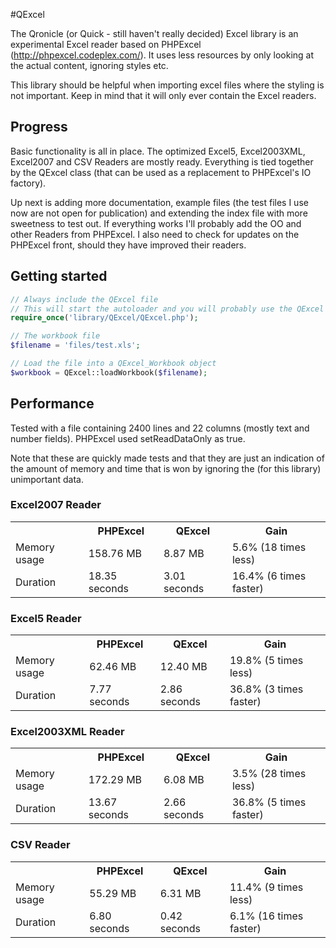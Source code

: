 #QExcel

The Qronicle (or Quick - still haven't really decided) Excel library is an experimental Excel reader based on PHPExcel (http://phpexcel.codeplex.com/). It uses less resources by only looking at the actual content, ignoring styles etc.

This library should be helpful when importing excel files where the styling is not important. Keep in mind that it will only ever contain the Excel readers.

## Progress

Basic functionality is all in place. The optimized Excel5, Excel2003XML, Excel2007 and CSV Readers are mostly ready. Everything is tied together by the QExcel class (that can be used as a replacement to PHPExcel's IO factory).

Up next is adding more documentation, example files (the test files I use now are not open for publication) and extending the index file with more sweetness to test out. If everything works I'll probably add the OO and other Readers from PHPExcel. I also need to check for updates on the PHPExcel front, should they have improved their readers.

## Getting started

```php
// Always include the QExcel file
// This will start the autoloader and you will probably use the QExcel class to start as well
require_once('library/QExcel/QExcel.php');

// The workbook file
$filename = 'files/test.xls';

// Load the file into a QExcel_Workbook object
$workbook = QExcel::loadWorkbook($filename);
```

## Performance

Tested with a file containing 2400 lines and 22 columns (mostly text and number fields).
PHPExcel used setReadDataOnly as true.

Note that these are quickly made tests and that they are just an indication of the amount of memory and time that is won by ignoring the (for this library) unimportant data.

### Excel2007 Reader

<table>
	<tr>
		<th></th>
		<th>PHPExcel</th>
		<th>QExcel</th>
		<th>Gain</th>
	</tr>
	<tr>
		<td>Memory usage</td>
		<td>158.76 MB</td>
		<td>8.87 MB</td>
		<td>5.6% (18 times less)</td>
	</tr>
	<tr>
		<td>Duration</td>
		<td>18.35 seconds</td>
		<td>3.01 seconds</td>
		<td>16.4% (6 times faster)</td>
	</tr>
</table>

### Excel5 Reader

<table>
	<tr>
		<th></th>
		<th>PHPExcel</th>
		<th>QExcel</th>
		<th>Gain</th>
	</tr>
	<tr>
		<td>Memory usage</td>
		<td>62.46 MB</td>
		<td>12.40 MB</td>
		<td>19.8% (5 times less)</td>
	</tr>
	<tr>
		<td>Duration</td>
		<td>7.77 seconds</td>
		<td>2.86 seconds</td>
		<td>36.8% (3 times faster)</td>
	</tr>
</table>

### Excel2003XML Reader

<table>
	<tr>
		<th></th>
		<th>PHPExcel</th>
		<th>QExcel</th>
		<th>Gain</th>
	</tr>
	<tr>
		<td>Memory usage</td>
		<td>172.29 MB</td>
		<td>6.08 MB</td>
		<td>3.5% (28 times less)</td>
	</tr>
	<tr>
		<td>Duration</td>
		<td>13.67 seconds</td>
		<td>2.66 seconds</td>
		<td>36.8% (5 times faster)</td>
	</tr>
</table>

### CSV Reader

<table>
	<tr>
		<th></th>
		<th>PHPExcel</th>
		<th>QExcel</th>
		<th>Gain</th>
	</tr>
	<tr>
		<td>Memory usage</td>
		<td>55.29 MB</td>
		<td>6.31 MB</td>
		<td>11.4% (9 times less)</td>
	</tr>
	<tr>
		<td>Duration</td>
		<td>6.80 seconds</td>
		<td>0.42 seconds</td>
		<td>6.1% (16 times faster)</td>
	</tr>
</table>